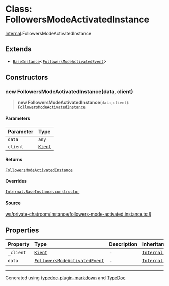# Class: FollowersModeActivatedInstance

[Internal](../index.md).FollowersModeActivatedInstance

## Extends

- [`BaseInstance`](BaseInstance.md)\<[`FollowersModeActivatedEvent`](../interfaces/FollowersModeActivatedEvent.md)\>

## Constructors

### new FollowersModeActivatedInstance(data, client)

> **new FollowersModeActivatedInstance**(`data`, `client`): [`FollowersModeActivatedInstance`](FollowersModeActivatedInstance.md)

#### Parameters

| Parameter | Type |
| :------ | :------ |
| `data` | `any` |
| `client` | [`Kient`](../../classes/Kient.md) |

#### Returns

[`FollowersModeActivatedInstance`](FollowersModeActivatedInstance.md)

#### Overrides

[`Internal.BaseInstance.constructor`](BaseInstance.md#constructors)

#### Source

[ws/private-chatroom/instance/followers-mode-activated.instance.ts:8](https://github.com/zSoulweaver/kient/blob/cb3a38e/src/ws/private-chatroom/instance/followers-mode-activated.instance.ts#L8)

## Properties

| Property | Type | Description | Inheritance | Source |
| :------ | :------ | :------ | :------ | :------ |
| `_client` | [`Kient`](../../classes/Kient.md) | - | [`Internal.BaseInstance._client`](BaseInstance.md) | [utils/instance.base.ts:4](https://github.com/zSoulweaver/kient/blob/cb3a38e/src/utils/instance.base.ts#L4) |
| `data` | [`FollowersModeActivatedEvent`](../interfaces/FollowersModeActivatedEvent.md) | - | [`Internal.BaseInstance.data`](BaseInstance.md) | [utils/instance.base.ts:5](https://github.com/zSoulweaver/kient/blob/cb3a38e/src/utils/instance.base.ts#L5) |

***

Generated using [typedoc-plugin-markdown](https://www.npmjs.com/package/typedoc-plugin-markdown) and [TypeDoc](https://typedoc.org/)
